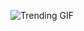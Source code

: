 ![Trending GIF](https://media1.giphy.com/media/v1.Y2lkPThiYjIxNzcyMW92NXQwbWJuYzcwd3N5bnJrd3Y4c2wwcWdlcXcxeWhkYzdtaWd0cCZlcD12MV9naWZzX3NlYXJjaCZjdD1n/YQitE4YNQNahy/giphy.gif)
